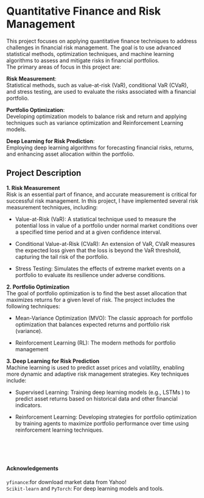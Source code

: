 # Quantitative Finance and Risk Management 

This project focuses on applying quantitative finance techniques to address challenges in financial risk management. The goal is to use advanced statistical methods, optimization techniques, and machine learning algorithms to assess and mitigate risks in financial portfolios.  <br/>
The primary areas of focus in this project are: <br/>

**Risk Measurement**: <br/>
Statistical methods, such as value-at-risk (VaR), conditional VaR (CVaR), and stress testing, are used to evaluate the risks associated with a financial portfolio.

**Portfolio Optimization**: <br/>
Developing optimization models to balance risk and return and applying techniques such as variance optimization and Reinforcement Learning models.

**Deep Learning for Risk Prediction**: <br/>
Employing deep learning algorithms for forecasting financial risks, returns, and enhancing asset allocation within the portfolio.


## Project Description 
**1. Risk Measurement** <br/>
 Risk is an essential part of finance, and accurate measurement is critical for successful risk management. In this project, I have implemented several risk measurement techniques, including:

- Value-at-Risk (VaR): A statistical technique used to measure the potential loss in value of a portfolio under normal market conditions over a specified time period and at a given confidence interval.

- Conditional Value-at-Risk (CVaR): An extension of VaR, CVaR measures the expected loss given that the loss is beyond the VaR threshold, capturing the tail risk of the portfolio.

- Stress Testing: Simulates the effects of extreme market events on a portfolio to evaluate its resilience under adverse conditions.

**2. Portfolio Optimization** <br/>
 The goal of portfolio optimization is to find the best asset allocation that maximizes returns for a given level of risk. The project includes the following techniques:

- Mean-Variance Optimization (MVO): The classic approach for portfolio optimization that balances expected returns and portfolio risk (variance).

- Reinforcement Learning (RL): The modern methods for portfolio management 

**3. Deep Learning for Risk Prediction** <br/>
Machine learning is used to predict asset prices and volatility, enabling more dynamic and adaptive risk management strategies. Key techniques include:

- Supervised Learning: Training deep learning models (e.g., LSTMs ) to predict asset returns based on historical data and other financial indicators.

- Reinforcement Learning: Developing strategies for portfolio optimization by training agents to maximize portfolio performance over time using reinforcement learning techniques.



<br/><br/><br/>


#### Acknowledgements <br/>
`yfinance`:for download market data from Yahoo!  <br/>
`Scikit-learn` and `PyTorch`: For deep learning models and tools. <br/>

